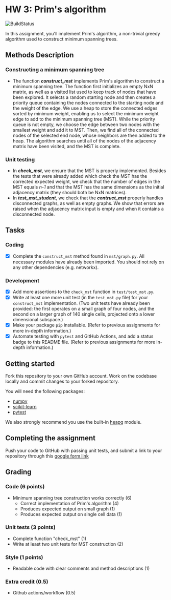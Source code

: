 # HW 3: Prim's algorithm

![BuildStatus](https://github.com/yuliamg/HW3-PRIM-MST/actions/workflows/test.yml/badge.svg)

In this assignment, you'll implement Prim's algorithm, a non-trivial greedy algorithm used to construct minimum spanning trees. 

## Methods Description 

### Constructing a minimum spanning tree
- The function _**construct_mst**_ implements Prim's algorithm to construct a minimum spanning tree. The function first initializes an empty NxN matrix, as well as a visited list used to keep track of nodes that have been explored. It selects a random starting node and then creates a priority queue containing the nodes connected to the starting node and the weight of the edge. We use a heap to store the connected edges sorted by minimum weight, enabling us to select the minimum weight edge to add to the minimum spanning tree (MST). While the priority queue is not empty, we choose the edge between two nodes with the smallest weight and add it to MST. Then, we find all of the connected nodes of the selected end node, whose neighbors are then added to the heap. The algorithm searches until all of the nodes of the adjacency matrix have been visited, and the MST is complete.

### Unit testing 
- In _**check_mst**_, we ensure that the MST is properly implemented. Besides the tests that were already added which check the MST has the corrected expected weight, we check that the number of edges in the MST equals _n-1_ and that the MST has the same dimensions as the initial adjacency matrix (they should both be NxN matrices).
- In _**test_mst_student**_, we check that the _**contruct_mst**_ properly handles disconnected graphs, as well as empty graphs. We show that errors are raised when the adjacency matrix input is empty and when it contains a disconnected node. 


## Tasks

### Coding

* [x] Complete the `construct_mst` method found in `mst/graph.py`. All necessary modules have already been imported. You should not rely on any other dependencies (e.g. networkx). 

### Development

* [x] Add more assertions to the `check_mst` function in `test/test_mst.py`.
* [x] Write at least one more unit test (in the `test_mst.py` file) for your `construct_mst` implementation. (Two unit tests have already been provided: the first operates on a small graph of four nodes, and the second on a larger graph of 140 single cells, projected onto a lower dimensional subspace.)
* [x] Make your package `pip` installable. (Refer to previous assignments for more in-depth information.)
* [x] Automate testing with `pytest` and GitHub Actions, and add a status badge to this README file. (Refer to previous assignments for more in-depth information.)

## Getting started

Fork this repository to your own GitHub account. Work on the codebase locally and commit changes to your forked repository. 

You will need the following packages:

- [numpy](https://numpy.org/)
- [scikit-learn](https://scikit-learn.org/)
- [pytest](https://docs.pytest.org/en/7.2.x/)

We also strongly recommend you use the built-in [heapq](https://docs.python.org/3/library/heapq.html) module.

## Completing the assignment

Push your code to GitHub with passing unit tests, and submit a link to your repository through this [google form link](https://forms.gle/guyuWE6hsTiz34WTA)

## Grading

### Code (6 points)

* Minimum spanning tree construction works correctly (6)
    * Correct implementation of Prim's algorithm (4)
    * Produces expected output on small graph (1) 
    * Produces expected output on single cell data (1) 

### Unit tests (3 points)

* Complete function "check_mst" (1)
* Write at least two unit tests for MST construction (2)

### Style (1 points)

* Readable code with clear comments and method descriptions (1)

### Extra credit (0.5)

* Github actions/workflow (0.5)
